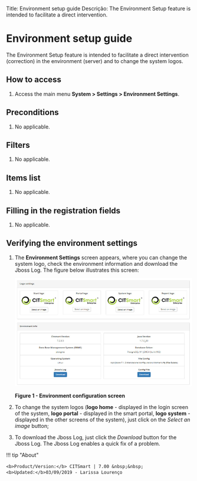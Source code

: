 Title: Environment setup guide
Descrição: The Environment Setup feature is intended to facilitate a direct intervention.
# Environment setup guide

The Environment Setup feature is intended to facilitate a direct intervention (correction) in the environment (server) and to 
change the system logos.

How to access
-----------------

1. Access the main menu **System > Settings > Environment Settings**.

Preconditions
---------------

1. No applicable.

Filters
---------

1. No applicable.

Items list
------------------

1. No applicable.

Filling in the registration fields
------------------------------------

1. No applicable.

Verifying the environment settings
------------------------------------------

1. The **Environment Settings** screen appears, where you can change the system logo, check the environment information and 
download the Jboss Log. The figure below illustrates this screen:

    ![Configuration](images/envi.img1.jpg)
    
    **Figure 1 - Environment configuration screen**
    
2. To change the system logos (**logo home** - displayed in the login screen of the system, **logo portal** - displayed in the 
smart portal, **logo system** - displayed in the other screens of the system), just click on the *Select an image* button;

3. To download the Jboss Log, just click the *Download* button for the Jboss Log. The Jboss Log enables a quick fix of a problem.
	
!!! tip "About"

    <b>Product/Version:</b> CITSmart | 7.00 &nbsp;&nbsp;
    <b>Updated:</b>03/09/2019 - Larissa Lourenço
